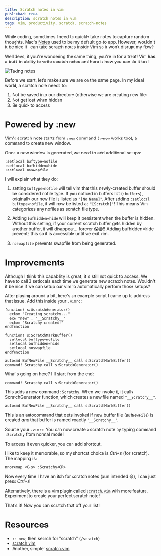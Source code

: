 ```yaml
---
title: Scratch notes in vim
published: true
description: scratch notes in vim
tags: vim, productivity, scratch, scratch-notes
---
```


While coding, sometimes I need to quickly take notes to capture random thoughts. Mac's [Notes](https://support.apple.com/guide/notes/welcome/mac) used to be my default go-to app. However, wouldn't it be nice if I can take scratch notes inside Vim so it won't disrupt my flow?

Well devs, if you're wondering the same thing, you're in for a treat! Vim **has** a built-in ability to write scratch notes and here is how you can do it too!

![Taking notes](https://media.giphy.com/media/L17xM7PvLcqJggsCYa/giphy.gif)


Before we start, let's make sure we are on the same page. In my ideal world, a scratch note needs to:
1. Not be saved into our directory (otherwise we are creating new file)
2. Not get lost when hidden
3. Be quick to access

# Powered by :new

Vim's scratch note starts from `:new` command (`:vnew` works too), a command to create new window. 

Once a new window is generated, we need to add additional setups:

```
:setlocal buftype=nofile
:setlocal bufhidden=hide
:setlocal noswapfile
```

I will explain what they do:

1. setting `buftype=nofile` will tell vim that this newly-created buffer should be considered nofile type. If you noticed in buffers list (`:buffers`), originally our new file is listed as `"[No Name]"`. After adding `:setlocal buftype=nofile`, it will now be listed as `"[Scratch]"`! This means Vim categorizes any nofiles as scratch file type.

2. Adding `bufhidden=hide` will keep it persistent when the buffer is hidden. Without this setting, if your current scratch buffer gets hidden by another buffer, it will disappear... forever 😱😱!! Adding bufhidden=hide prevents this so it is accessible until we exit vim.

3. `noswapfile` prevents swapfile from being generated.

# Improvements

Although I think this capability is great, it is still not quick to access. We have to call 3 setlocals each time we generate new scratch notes. Wouldn't it be nice if we can setup our vim to automatically perform those setups?

After playing around a bit, here's an example script I came up to address that issue. Add this inside your `.vimrc`:

```
function! s:ScratchGenerator()
  echom "Creating scratchy..."
  exe "new" . "__Scratchy__"
  echom "Scratchy created!"
endfunction

function! s:ScratchMarkBuffer()
  setlocal buftype=nofile
  setlocal bufhidden=hide
  setlocal noswapfile
endfunction

autocmd BufNewFile __Scratchy__ call s:ScratchMarkBuffer()
command! Scratchy call s:ScratchGenerator()
```

What's going on here? I'll start from the end:

```
command! Scratchy call s:ScratchGenerator()
```
This adds a new command `:Scratchy`. When we invoke it, it calls ScratchGenerator function, which creates a new file named `"__Scratchy__"`.

```
autocmd BufNewFile __Scratchy__ call s:ScratchMarkBuffer()
``` 
This is an [autocommand](http://vimdoc.sourceforge.net/htmldoc/autocmd.html) that gets invoked if new buffer file (`BufNewFile`) is created *and* that buffer is named exactly `"__Scratchy__"`. 

Source your `.vimrc`. You can now create a scratch note by typing command `:Scratchy` from normal mode!

To access it even quicker, you can add shortcut. 

I like to keep it memorable, so my shortcut choice is *Ctrl+s* (for scratch). The mapping is:

```
nnoremap <C-s> :Scratchy<CR>
```

Now every time I have an itch for scratch notes (pun intended 😃), I can just press *Ctrl+s*!

Alternatively, there is a vim plugin called [`scratch.vim`](https://github.com/mtth/scratch.vim) with more feature. Experiment to create your perfect scratch note! 


That's it! Now you can scratch that off your list!

# Resources
- `:h new`, then search for "scratch" (`/scratch`)
- [scratch.vim](https://github.com/mtth/scratch.vim)
- Another, simpler [scratch.vim](https://github.com/vim-scripts/scratch.vim)